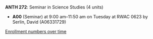 **ANTH 272**: Seminar in Science Studies (4 units)

- **A00** (Seminar) at 9:00 am–11:50 am on Tuesday at RWAC 0623 by Serlin, David (A06331729)

[Enrollment numbers over time](./ANTH272.tsv)

